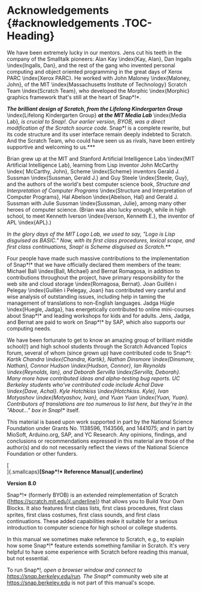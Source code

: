 # Acknowledgements {#acknowledgements .TOC-Heading}

We have been extremely lucky in our mentors. Jens cut his
teeth in the company of the Smalltalk pioneers: Alan Kay \\index{Kay,
Alan}, Dan Ingalls \\index{Ingalls, Dan}, and the rest of the gang who
invented personal computing and object oriented programming in the great
days of Xerox PARC \\index{Xerox PARC}. He worked with John Maloney
\\index{Maloney, John}, of the MIT \\index{Massachusetts Institute of
Technology} Scratch Team \\index{Scratch Team}, who developed the
Morphic \\index{Morphic} graphics framework that's still at the heart of
Snap*!*.

***The brilliant design of Scratch, from the Lifelong Kindergarten
Group*** \\index{Lifelong Kindergarten Group} ***at the MIT Media Lab***
\\index{Media Lab}***, is crucial to* Snap*!. Our earlier version, BYOB,
was a direct modification of the Scratch source code.* Snap*! is a
complete rewrite, but its code structure and its user interface remain
deeply indebted to Scratch. And the Scratch Team, who could have seen us
as rivals, have been entirely supportive and welcoming to us.***

Brian grew up at the MIT and Stanford Artificial Intelligence Labs
\\index{MIT Artificial Intelligence Lab}, learning from Lisp inventor
John McCarthy \\index{ McCarthy, John}, Scheme \\index{Scheme} inventors
Gerald J. Sussman \\index{Sussman, Gerald J.} and Guy Steele
\\index{Steele, Guy}, and the authors of the world's best computer
science book, *Structure and Interpretation of Computer Programs*
\\index{Structure and Interpretation of Computer Programs}*,* Hal
Abelson \\index{Abelson, Hal} and Gerald J. Sussman with Julie Sussman
\\index{Sussman, Julie}, among many other heroes of computer science.
(Brian was also lucky enough, while in high school, to meet Kenneth
Iverson \\index{Iverson, Kenneth E.}, the inventor of APL \\index{APL}.)

***In the glory days of the MIT Logo Lab, we used to say, "Logo is Lisp
disguised as BASIC." Now, with its first class procedures, lexical
scope, and first class continuations,* Snap*! is Scheme disguised as
Scratch.***

Four people have made such massive contributions to the implementation
of Snap*!* that we have officially declared them members of the team:
Michael Ball \\index{Ball, Michael} and Bernat Romagosa, in addition to
contributions throughout the project, have primary responsibility for
the web site and cloud storage \\index{Romagosa, Bernat}. Joan Guillén i
Pelegay \\index{Guillén i Pelegay, Joan} has contributed very careful
and wise analysis of outstanding issues, including help in taming the
management of translations to non-English languages. Jadga Hügle
\\index{Huegle, Jadga}, has energetically contributed to online
mini-courses about Snap*!* and leading workshops for kids and for
adults. Jens, Jadga, and Bernat are paid to work on Snap*!* by SAP,
which also supports our computing needs.

We have been fortunate to get to know an amazing group of brilliant
middle school(!) and high school students through the Scratch Advanced
Topics forum, several of whom (since grown up) have contributed code to
Snap*!*: Kartik Chandra \\index{Chandra, Kartik}, Nathan Dinsmore
\\index{Dinsmore, Nathan}, Connor Hudson \\index{Hudson, Connor}, Ian
Reynolds \\index{Reynolds, Ian}, and Deborah Servilla \\index{Servilla,
Deborah}. Many more have contributed ideas and alpha-testing bug
reports. UC Berkeley students who've contributed code include Achal Dave
\\index{Dave, Achal}. Kyle Hotchkiss \\index{Hotchkiss. Kyle}, Ivan
Motyashov \\index{Motyashov, Ivan}, and Yuan Yuan \\index{Yuan, Yuan}.
Contributors of translations are too numerous to list here, but they're
in the "About..." box in Snap*!* itself.

This material is based upon work supported in part by the National
Science Foundation under Grants No. 1138596, 1143566, and
1441075; and in part by MioSoft, Arduino.org, SAP, and YC Research. Any
opinions, findings, and conclusions or recommendations expressed in this
material are those of the author(s) and do not necessarily reflect the
views of the National Science Foundation or other funders.

[\
]{.smallcaps}**[Snap*!* Reference Manual]{.underline}**

**Version 8.0**

Snap*!* (formerly BYOB) is an extended reimplementation of Scratch
([https://scratch.mit.edu]{.underline}) that allows you to Build Your
Own Blocks. It also features ﬁrst class lists, ﬁrst class procedures,
first class sprites, first class costumes, first class sounds, and first
class continuations. These added capabilities make it suitable for a
serious introduction to computer science for high school or college
students.

In this manual we sometimes make reference to Scratch, e.g., to explain
how some Snap*!* feature extends something familiar in Scratch. It's
very helpful to have some experience with Scratch before reading this
manual, but not essential.

To run Snap*!*, open a browser window and connect to
https://snap.berkeley.edu/run. The Snap*!* community web site at
https://snap.berkeley.edu is not part of this manual's scope.

